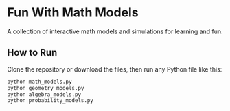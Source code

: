 # Fun With Math Models

A collection of interactive math models and simulations for learning and fun.

## How to Run

Clone the repository or download the files, then run any Python file like this:

```bash
python math_models.py
python geometry_models.py
python algebra_models.py
python probability_models.py

